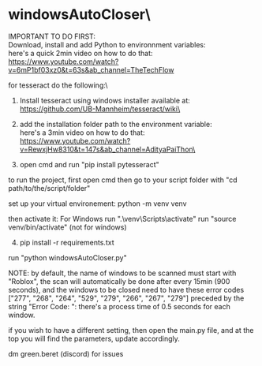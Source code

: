 # windowsAutoCloser\
IMPORTANT TO DO FIRST:\
Download, install and add Python to environnment variables:\
here's a quick 2min video on how to do that:\
https://www.youtube.com/watch?v=6mP1bf03xz0&t=63s&ab_channel=TheTechFlow


for tesseract do the following:\
1. Install tesseract using windows installer available at: https://github.com/UB-Mannheim/tesseract/wiki\
2. add the installation folder path to the environment variable:\
here's a 3min video on how to do that:\
https://www.youtube.com/watch?v=RewxjHw8310&t=147s&ab_channel=AdityaPaiThon\

3. open cmd and run "pip install pytesseract"

to run the project, first open cmd then go to your script folder with "cd path/to/the/script/folder"

set up your virtual environement:
python -m venv venv

then activate it:
For Windows run ".\venv\Scripts\activate"
run "source venv/bin/activate" (not for windows)


4. pip install -r requirements.txt

run "python windowsAutoCloser.py"

NOTE: by default, the name of windows to be scanned must start with "Roblox", the scan will automatically be done
after every 15min (900 seconds), and the windows to be closed need to have these error codes 
["277", "268", "264", "529", "279", "266", "267", "279"] preceded by the string "Error Code: ":
there's a process time of 0.5 seconds for each window.

if you wish to have a different setting, then open the main.py file, and at the top you will find the parameters, update accordingly.

dm green.beret (discord) for issues 



